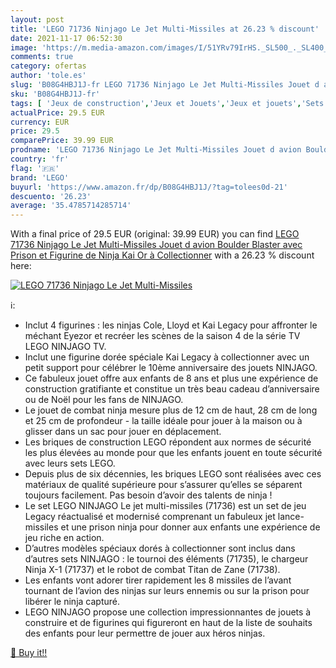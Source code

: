 ```yaml
---
layout: post
title: 'LEGO 71736 Ninjago Le Jet Multi-Missiles at 26.23 % discount'
date: 2021-11-17 06:52:30
image: 'https://m.media-amazon.com/images/I/51YRv79IrHS._SL500_._SL400_.jpg'
comments: true
category: ofertas
author: 'tole.es'
slug: 'B08G4HBJ1J-fr LEGO 71736 Ninjago Le Jet Multi-Missiles Jouet d avion...'
sku: 'B08G4HBJ1J-fr'
tags: [ 'Jeux de construction','Jeux et Jouets','Jeux et jouets','Sets de jeux de construction','lego', ]
actualPrice: 29.5 EUR
currency: EUR
price: 29.5
comparePrice: 39.99 EUR
prodname: 'LEGO 71736 Ninjago Le Jet Multi-Missiles Jouet d avion Boulder Blaster avec Prison et Figurine de Ninja Kai Or à Collectionner'
country: 'fr'
flag: '🇫🇷'
brand: 'LEGO'
buyurl: 'https://www.amazon.fr/dp/B08G4HBJ1J/?tag=tolees0d-21'
descuento: '26.23'
average: '35.4785714285714'
---
```


With a final price of 29.5 EUR (original: 39.99 EUR) you can find [LEGO 71736 Ninjago Le Jet Multi-Missiles Jouet d avion Boulder Blaster avec Prison et Figurine de Ninja Kai Or à Collectionner](https://www.amazon.fr/dp/B08G4HBJ1J/?tag=tolees0d-21) with a  26.23 % discount here:

[![LEGO 71736 Ninjago Le Jet Multi-Missiles](https://m.media-amazon.com/images/I/51YRv79IrHS._SL500_._SL400_.jpg)](https://www.amazon.fr/dp/B08G4HBJ1J/?tag=tolees0d-21)

ℹ️:

- Inclut 4 figurines : les ninjas Cole, Lloyd et Kai Legacy pour affronter le méchant Eyezor et recréer les scènes de la saison 4 de la série TV LEGO NINJAGO TV.
- Inclut une figurine dorée spéciale Kai Legacy à collectionner avec un petit support pour célébrer le 10ème anniversaire des jouets NINJAGO.
- Ce fabuleux jouet offre aux enfants de 8 ans et plus une expérience de construction gratifiante et constitue un très beau cadeau d’anniversaire ou de Noël pour les fans de NINJAGO.
- Le jouet de combat ninja mesure plus de 12 cm de haut, 28 cm de long et 25 cm de profondeur - la taille idéale pour jouer à la maison ou à glisser dans un sac pour jouer en déplacement.
- Les briques de construction LEGO répondent aux normes de sécurité les plus élevées au monde pour que les enfants jouent en toute sécurité avec leurs sets LEGO.
- Depuis plus de six décennies, les briques LEGO sont réalisées avec ces matériaux de qualité supérieure pour s’assurer qu’elles se séparent toujours facilement. Pas besoin d’avoir des talents de ninja !
- Le set LEGO NINJAGO Le jet multi-missiles (71736) est un set de jeu Legacy réactualisé et modernisé comprenant un fabuleux jet lance-missiles et une prison ninja pour donner aux enfants une expérience de jeu riche en action.
- D’autres modèles spéciaux dorés à collectionner sont inclus dans d’autres sets NINJAGO : le tournoi des éléments (71735), le chargeur Ninja X-1 (71737) et le robot de combat Titan de Zane (71738).
- Les enfants vont adorer tirer rapidement les 8 missiles de l’avant tournant de l’avion des ninjas sur leurs ennemis ou sur la prison pour libérer le ninja capturé.
- LEGO NINJAGO propose une collection impressionnantes de jouets à construire et de figurines qui figureront en haut de la liste de souhaits des enfants pour leur permettre de jouer aux héros ninjas.

[🛒 Buy it!!](https://www.amazon.fr/dp/B08G4HBJ1J/?tag=tolees0d-21)
